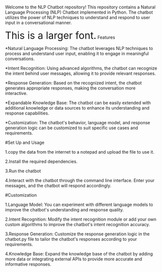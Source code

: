 Welcome to the NLP Chatbot repository! This repository contains a Natural Language Processing (NLP) Chatbot implemented in Python. The chatbot utilizes the power of NLP techniques to understand and respond to user input in a conversational manner.

 <font size="6">This is a larger font.</font>
Features

*Natural Language Processing: The chatbot leverages NLP techniques to process and understand user input, enabling it to engage in meaningful conversations.

*Intent Recognition: Using advanced algorithms, the chatbot can recognize the intent behind user messages, allowing it to provide relevant responses.

*Response Generation: Based on the recognized intent, the chatbot generates appropriate responses, making the conversation more interactive.

*Expandable Knowledge Base: The chatbot can be easily extended with additional knowledge or data sources to enhance its understanding and response capabilities.

*Customization: The chatbot's behavior, language model, and response generation logic can be customized to suit specific use cases and requirements.

#Set Up and Usage

1.copy the data from the internet to a notepad and upload the file to use it.

2.Install the required dependencies.

3.Run the chatbot

4.Interact with the chatbot through the command line interface. Enter your messages, and the chatbot will respond accordingly.

#Customization

1.Language Model: You can experiment with different language models to improve the chatbot's understanding and response quality.

2.Intent Recognition: Modify the intent recognition module or add your own custom algorithms to improve the chatbot's intent recognition accuracy.

3.Response Generation: Customize the response generation logic in the chatbot.py file to tailor the chatbot's responses according to your requirements.

4.Knowledge Base: Expand the knowledge base of the chatbot by adding more data or integrating external APIs to provide more accurate and informative responses.
